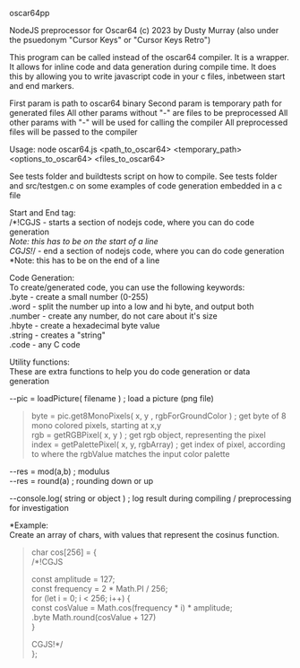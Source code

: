 oscar64pp

NodeJS preprocessor for Oscar64
(c) 2023 by Dusty Murray (also under the psuedonym "Cursor Keys" or "Cursor Keys Retro")

This program can be called instead of the oscar64 compiler.
It is a wrapper.  It allows for inline code and data generation during compile time.
It does this by allowing you to write javascript code in your c files, inbetween start and end markers.

First param is path to oscar64 binary 
Second param is temporary path for generated files
All other params without "-" are files to be preprocessed
All other params with "-" will be used for calling the compiler
All preprocessed files will be passed to the compiler
    
Usage:
node oscar64.js <path_to_oscar64> <temporary_path> <options_to_oscar64> <files_to_oscar64>

See tests folder and buildtests script on how to compile.
See tests folder and src/testgen.c on some examples of code generation embedded in a c file

Start and End tag:  
/*!CGJS    - starts a section of nodejs code, where you can do code generation  
*Note: this has to be on the start of a line  
CGJS!*/    - end a section of nodejs code, where you can do code generation  
*Note: this has to be on the end of a line  

Code Generation:  
To create/generated code, you can use the following keywords:  
.byte     - create a small number (0-255)  
.word     - split the number up into a low and hi byte, and output both  
.number   - create any number, do not care about it's size  
.hbyte    - create a hexadecimal byte value  
.string   - creates a "string"    
.code     - any C code  
  
Utility functions:  
These are extra functions to help you do code generation or data generation  

--pic = loadPicture( filename )  ; load a picture (png file)  
> byte = pic.get8MonoPixels( x, y , rgbForGroundColor )   ; get byte of 8 mono colored pixels, starting at x,y    
> rgb = getRGBPixel( x, y )                               ; get rgb object, representing the pixel    
> index = getPalettePixel( x, y, rgbArray)                ; get index of pixel, according to where the rgbValue matches the input color palette    
  
--res = mod(a,b)                                        ; modulus    
--res = round(a)                                        ; rounding down or up  
  
--console.log( string or object )                       ; log result during compiling / preprocessing for investigation  
  
*Example:  
Create an array of chars, with values that represent the cosinus function.  
  
>char cos[256] = {  
>/*!CGJS  
>  
>  const amplitude = 127;   
>  const frequency = 2 * Math.PI / 256;   
>  for (let i = 0; i < 256; i++) {  
>    const cosValue = Math.cos(frequency * i) * amplitude;  
>    .byte Math.round(cosValue + 127)  
>  }  
>  
>CGJS!*/  
>};  
